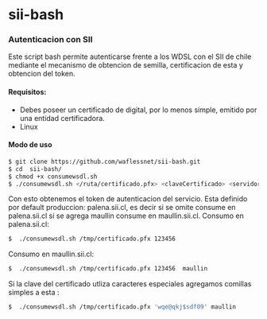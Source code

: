 # sii-bash
### Autenticacion con SII
Este script bash permite autenticarse frente a los WDSL con el SII de chile mediante el mecanismo de obtencion de semilla, certificacion de esta y obtencion del token.
#### Requisitos:
 - Debes poseer un certificado de digital, por lo menos simple, emitido por una entidad certificadora.
 - Linux

#### Modo de uso
   
```sh
$ git clone https://github.com/waflessnet/sii-bash.git 
$ cd  sii-bash/
$ chmod +x consumewsdl.sh
$ ./consumewsdl.sh </ruta/certificado.pfx> <claveCertificado> <servidor>
```
Con esto obtenemos el token de autenticacion del servicio.
Esta definido por default  produccion: palena.sii.cl, es decir si se omite <servidor>  consume en palena.sii.cl si se agrega maullin consume en maullin.sii.cl.
Consumo en palena.sii.cl:
```sh
$  ./consumewsdl.sh /tmp/certificado.pfx 123456 
```
Consumo en maullin.sii.cl:
```sh
$  ./consumewsdl.sh /tmp/certificado.pfx 123456  maullin
```
Si la clave del certificado utliza caracteres especiales agregamos comillas simples a esta :
```sh
$  ./consumewsdl.sh /tmp/certificado.pfx 'wqe@qkj$sdf09' maullin
```
